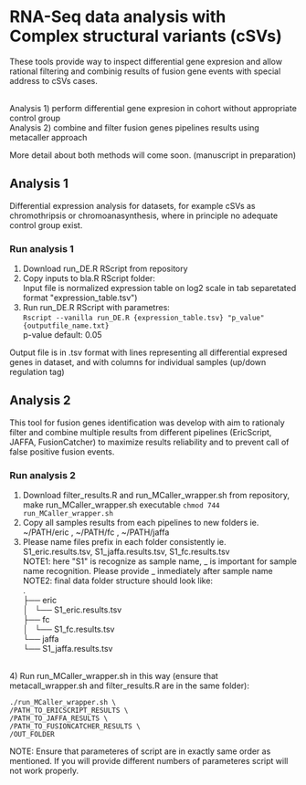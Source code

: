 # RNA-Seq data analysis with Complex structural variants (cSVs)
These tools provide way to inspect differential gene expresion and allow rational filtering and combinig results of fusion gene events with special address to cSVs cases. 

  <br /> Analysis 1) perform differential gene expresion in cohort without appropriate control group
  <br /> Analysis 2) combine and filter fusion genes pipelines results using metacaller approach

More detail about both methods will come soon. (manuscript in preparation)
  
## Analysis 1
Differential expression analysis for datasets, for example cSVs as chromothripsis or chromoanasynthesis, where in principle no adequate control group exist.

### Run analysis 1
  1) Download run_DE.R RScript from repository
  2) Copy inputs to bla.R RScript folder:
     <br /> Input file is normalized expression table on log2 scale in tab separetated format          "expression_table.tsv")
  3) Run run_DE.R RScript with parametres:
     <br /> `Rscript --vanilla run_DE.R {expression_table.tsv} "p_value" {outputfile_name.txt}`
     <br />  p-value default: 0.05         

Output file is in .tsv format with lines representing all differential expresed genes in dataset, and with columns for individual samples (up/down regulation tag)
 
## Analysis 2
This tool for fusion genes identification was develop with aim to rationaly filter and combine multiple results from different pipelines (EricScript, JAFFA, FusionCatcher) to maximize results reliability and to prevent call of false positive fusion events.

### Run analysis 2
   1) Download filter_results.R and run_MCaller_wrapper.sh from repository, make run_MCaller_wrapper.sh executable `chmod 744 run_MCaller_wrapper.sh`
   2) Copy all samples results from each pipelines to new folders ie. ~/PATH/eric , ~/PATH/fc , ~/PATH/jaffa
   3) Please name files prefix in each folder consistently ie. S1_eric.results.tsv, S1_jaffa.results.tsv,     S1_fc.results.tsv
   <br /> NOTE1: here "S1" is recognize as sample name, _ is important for sample name recognition. Please provide _ inmediately after sample name
   <br /> NOTE2: final data folder structure should look like:
<br />.
<br />├── eric
<br />│   └── S1_eric.results.tsv
<br />├── fc
<br />│   └── S1_fc.results.tsv
<br />└── jaffa
<br />    └── S1_jaffa.results.tsv
<br />
   4) Run run_MCaller_wrapper.sh in this way (ensure that metacall_wrapper.sh and filter_results.R are in the same folder):

   ```
   ./run_MCaller_wrapper.sh \
   /PATH_TO_ERICSCRIPT_RESULTS \
   /PATH_TO_JAFFA_RESULTS \
   /PATH_TO_FUSIONCATCHER_RESULTS \
   /OUT_FOLDER
   ```
      
   NOTE: Ensure that parameteres of script are in exactly same order as mentioned. If you will provide different numbers of parameteres script will not work properly.   


